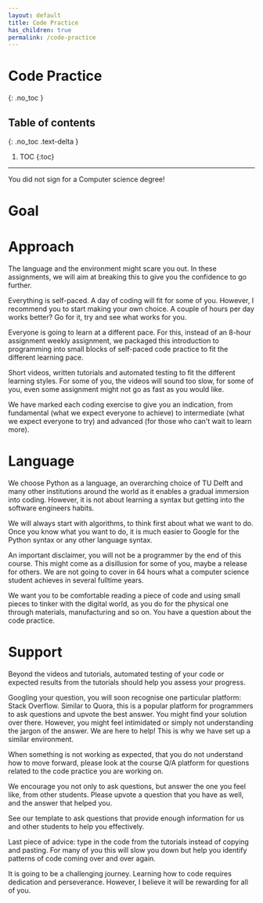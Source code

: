 ```yaml
---
layout: default
title: Code Practice
has_children: true
permalink: /code-practice
---
```


# Code Practice
{: .no_toc }

## Table of contents
{: .no_toc .text-delta }

1. TOC
{:toc}

---


You did not sign for a Computer science degree!

# Goal



# Approach

The language and the environment might scare you out. In these assignments, we will aim at breaking this to give you the confidence to go further.

Everything is self-paced. A day of coding will fit for some of you. However, I recommend you to start making your own choice. A couple of hours per day works better? Go for it, try and see what works for you.

Everyone is going to learn at a different pace. For this, instead of an 8-hour assignment weekly assignment, we packaged this introduction to programming into small blocks of self-paced code practice to fit the different learning pace.

Short videos, written tutorials and automated testing to fit the different learning styles. For some of you, the videos will sound too slow, for some of you, even some assignment might not go as fast as you would like.

We have marked each coding exercise to give you an indication, from fundamental (what we expect everyone to achieve) to intermediate (what we expect everyone to try) and advanced (for those who can't wait to learn more).

# Language

We choose Python as a language, an overarching choice of TU Delft and many other institutions around the world as it enables a gradual immersion into coding. However, it is not about learning a syntax but getting into the software engineers habits.

We will always start with algorithms, to think first about what we want to do. Once you know what you want to do, it is much easier to Google for the Python syntax or any other language syntax.

An important disclaimer, you will not be a programmer by the end of this course. This might come as a disillusion for some of you, maybe a release for others. We are not going to cover in 64 hours what a computer science student achieves in several fulltime years.

We want you to be comfortable reading a piece of code and using small pieces to tinker with the digital world, as you do for the physical one through materials, manufacturing and so on.
You have a question about the code practice.

# Support

Beyond the videos and tutorials, automated testing of your code or expected results from the tutorials should help you assess your progress.

Googling your question, you will soon recognise one particular platform: Stack Overflow. Similar to Quora, this is a popular platform for programmers to ask questions and upvote the best answer. You might find your solution over there. However, you might feel intimidated or simply not understanding the jargon of the answer. We are here to help! This is why we have set up a similar environment.

When something is not working as expected, that you do not understand how to move forward, please look at the course Q/A platform for questions related to the code practice you are working on.

We encourage you not only to ask questions, but answer the one you feel like, from other students. Please upvote a question that you have as well, and the answer that helped you.

See our template to ask questions that provide enough information for us and other students to help you effectively.

Last piece of advice: type in the code from the tutorials instead of copying and pasting. For many of you this will slow you down but help you identify patterns of code coming over and over again.

It is going to be a challenging journey. Learning how to code requires dedication and perseverance. However, I believe it will be rewarding for all of you. 
